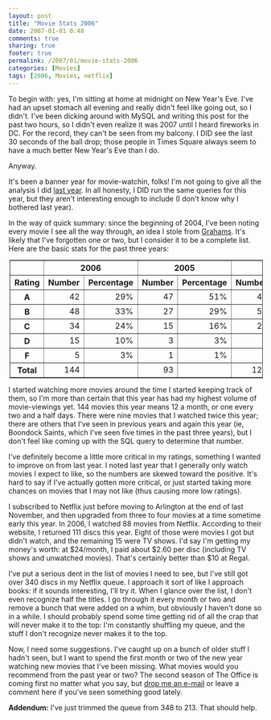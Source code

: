 ```yaml
---
layout: post
title: "Movie Stats 2006"
date: 2007-01-01 0:48
comments: true
sharing: true
footer: true
permalink: /2007/01/movie-stats-2006
categories: [Movies]
tags: [2006, Movies, netflix]
---
```

<p>To begin with: yes, I'm sitting at home at midnight on New Year's Eve.  I've had an upset stomach all evening and really didn't feel like going out, so I didn't.  I've been dicking around with MySQL and writing this post for the past two hours, so I didn't even realize it was 2007 until I heard fireworks in DC.  For the record, they can't be seen from my balcony.  I DID see the last 30 seconds of the ball drop; those people in Times Square always seem to have a much better New Year's Eve than I do.</p>

<p>Anyway.</p>

<p>It's been a banner year for movie-watchin, folks!  I'm not going to give all the analysis I did <a href="/archives/2006/01/movie_stats.php">last year</a>.  In all honesty, I DID run the same queries for this year, but they aren't interesting enough to include (I don't know why I bothered last year).</p>

<p>In the way of quick summary: since the beginning of 2004, I've been noting every movie I see all the way through, an idea I stole from <a href="http://www.livejournal.com/users/grahams/">Grahams</a>.  It's likely that I've forgotten one or two, but I consider it to be a complete list.  Here are the basic stats for the past three years:</p>

<table border=1 style="border-collapse: collapse; margin: 2px;" cellpadding=3>
<tr>
<th>&nbsp;</th>
<th colspan='2'>2006</th>
<th colspan='2'>2005</th>
<th colspan='2'>2004</th>
</tr>
<tr>
<th>Rating</th>
<th>Number</th>
<th>Percentage</th>
<th>Number</th>
<th>Percentage</th>
<th>Number</th>
<th>Percentage</th>
</tr>
<tr>
<th>A</th>
<td align='right'>42</td>
<td align='right'>29%</td>
<td align='right'>47</td>
<td align='right'>51%</td>
<td align='right'>47</td>
<td align='right'>36%</td>
</tr>
<tr>
<th>B</th>
<td align='right'>48</td>
<td align='right'>33%</td>
<td align='right'>27</td>
<td align='right'>29%</td>
<td align='right'>57</td>
<td align='right'>44%</td>
</tr>
<tr>
<th>C</th>
<td align='right'>34</td>
<td align='right'>24%</td>
<td align='right'>15</td>
<td align='right'>16%</td>
<td align='right'>20</td>
<td align='right'>16%</td>
</tr>
<tr>
<th>D</th>
<td align='right'>15</td>
<td align='right'>10%</td>
<td align='right'>3</td>
<td align='right'>3%</td>
<td align='right'>4</td>
<td align='right'>3%</td>
</tr>
<tr>
<th>F</th>
<td align='right'>5</td>
<td align='right'>3%</td>
<td align='right'>1</td>
<td align='right'>1%</td>
<td align='right'>1</td>
<td align='right'>1%</td>
</tr>
<tr>
<th>Total</th>
<td align='right'>144</td>
<td align='right'>&nbsp;</td>
<td align='right'>93</td>
<td align='right'>&nbsp;</td>
<td align='right'>129</td>
<td align='right'>&nbsp;</td>
</tr>
</table>

<p>I started watching more movies around the time I started keeping track of them, so I'm more than certain that this year has had my highest volume of movie-viewings yet.  144 movies this year means 12 a month, or one every two and a half days.  There were nine movies that I watched twice this year; there are others that I've seen in previous years and again this year (ie, Boondock Saints, which I've seen five times in the past three years), but I don't feel like coming up with the SQL query to determine that number.</p>

<p>I've definitely become a little more critical in my ratings, something I wanted to improve on from last year.  I noted last year that I generally only watch movies I expect to like, so the numbers are skewed toward the positive.  It's hard to say if I've actually gotten more critical, or just started taking more chances on movies that I may not like (thus causing more low ratings).</p>

<p>I subscribed to Netflix just before moving to Arlington at the end of last November, and then upgraded from three to four movies at a time sometime early this year.  In 2006, I watched 88 movies from Netflix.  According to their website, I returned 111 discs this year.  Eight of those were movies I got but didn't watch, and the remaining 15 were TV shows.  I'd say I'm getting my money's worth: at $24/month, I paid about $2.60 per disc (including TV shows and unwatched movies).  That's certainly better than $10 at Regal.</p>

<p>I've put a serious dent in the list of movies I need to see, but I've still got over 340 discs in my Netflix queue.  I approach it sort of like I approach books: if it sounds interesting, I'll try it.  When I glance over the list, I don't even recognize half the titles.  I go through it every month or two and remove a bunch that were added on a whim, but obviously I haven't done so in a while.  I should probably spend some time getting rid of all the crap that will never make it to the top: I'm constantly shuffling my queue, and the stuff I don't recognize never makes it to the top.</p>

<p>Now, I need some suggestions.  I've caught up on a bunch of older stuff I hadn't seen, but I want to spend the first month or two of the new year watching new movies that I've been missing.  What movies would you recommend from the past year or two?  The second season of The Office is coming first no matter what you say, but <a href="mailto:rboland@gmail.com">drop me an e-mail</a> or leave a comment here if you've seen something good lately.</p>

<p><b>Addendum:</b> I've just trimmed the queue from 348 to 213.  That should help.</p>
